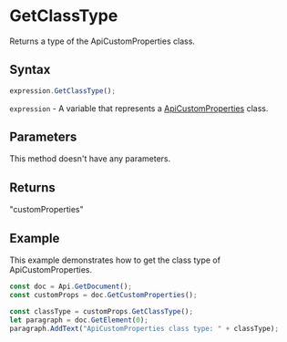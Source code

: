 # GetClassType

Returns a type of the ApiCustomProperties class.

## Syntax

```javascript
expression.GetClassType();
```

`expression` - A variable that represents a [ApiCustomProperties](../ApiCustomProperties.md) class.

## Parameters

This method doesn't have any parameters.

## Returns

"customProperties"

## Example

This example demonstrates how to get the class type of ApiCustomProperties.

```javascript editor-docx
const doc = Api.GetDocument();
const customProps = doc.GetCustomProperties();

const classType = customProps.GetClassType();
let paragraph = doc.GetElement(0);
paragraph.AddText("ApiCustomProperties class type: " + classType);

```
